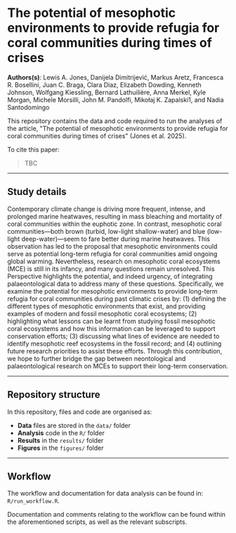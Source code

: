 # The potential of mesophotic environments to provide refugia for coral communities during times of crises

**Authors(s)**: Lewis A. Jones, Danijela Dimitrijević, Markus Aretz, Francesca R. Bosellini, Juan C. Braga, Clara Diaz, Elizabeth Dowding, Kenneth Johnson, Wolfgang Kiessling, Bernard Lathuilière, Anna Merkel, Kyle Morgan, Michele Morsilli, John M. Pandolfi, Mikołaj K. Zapalski1, and Nadia Santodomingo

This repository contains the data and code required to run the analyses of the article, "The potential of mesophotic environments to provide refugia for coral communities during times of crises" (Jones et al. 2025).

To cite this paper:
> TBC

-------

## Study details

Contemporary climate change is driving more frequent, intense, and prolonged marine heatwaves, resulting in mass bleaching and mortality of coral communities within the euphotic zone. In contrast, mesophotic coral communities—both brown (turbid, low-light shallow-water) and blue (low-light deep-water)—seem to fare better during marine heatwaves. This observation has led to the proposal that mesophotic environments could serve as potential long-term refugia for coral communities amid ongoing global warming. Nevertheless, research on mesophotic coral ecosystems (MCE) is still in its infancy, and many questions remain unresolved. This Perspective highlights the potential, and indeed urgency, of integrating palaeontological data to address many of these questions. Specifically, we examine the potential for mesophotic environments to provide long-term refugia for coral communities during past climatic crises by: (1) defining the different types of mesophotic environments that exist, and providing examples of modern and fossil mesophotic coral ecosystems; (2) highlighting what lessons can be learnt from studying fossil mesophotic coral ecosystems and how this information can be leveraged to support conservation efforts; (3) discussing what lines of evidence are needed to identify mesophotic reef ecosystems in the fossil record; and (4) outlining future research priorities to assist these efforts. Through this contribution, we hope to further bridge the gap between neontological and palaeontological research on MCEs to support their long-term conservation.

-------

## Repository structure

In this repository, files and code are organised as:

* **Data** files are stored in the `data/` folder
* **Analysis** code in the `R/` folder
* **Results** in the `results/` folder
* **Figures** in the `figures/` folder

-------

## Workflow

The workflow and documentation for data analysis can be found in: `R/run_workflow.R`.

Documentation and comments relating to the workflow can be found within the aforementioned scripts, as well as the relevant subscripts.